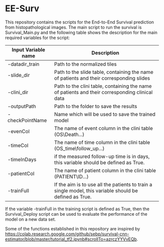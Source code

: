 # EE-Surv

This repository contains the scripts for the End-to-End Survival prediction from histopathological images.
The main script to run the survival is Survival_Main.py and the following table shows the description for 
the main required variables for the script:

Input Variable name | Description
--- | --- 
-datadir_train | Path to the normalized tiles | 
-slide_dir | Path to the slide table, containing the name of patients and their corresponding slides
-clini_dir | Path to the clini table, containing the name of patients and their corresponding clinical data
-outputPath | Path to the folder to save the results
-checkPointName | Name which will be used to save the trained model
-evenCol | The name of event column in the clini table (OS\Death\...)
-timeCol | The name of time column in the clini table (OS_time\follow_up\...)
-timeInDays | if the measured follow-up time is in days, this variable should be defined as True. 
-patientCol | The name of patient column in the clini table (PATIENT\ID\...)
-trainFull | If the aim is to use all the patients to train a single model, this variable should be defined as True.

If the variable -trainFull in the training  script is defined as True, then the Survival_Deploy script can be used to evaluate the
performance of the model on a new data set.


Some of the functions established in this repository are inspired by https://colab.research.google.com/github/sebp/survival-cnn-estimator/blob/master/tutorial_tf2.ipynb#scrollTo=azrczYYVvEQb.



